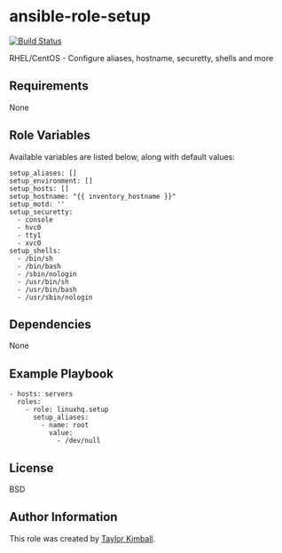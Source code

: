# ansible-role-setup

[![Build Status](https://travis-ci.org/linuxhq/ansible-role-setup.svg?branch=master)](https://travis-ci.org/linuxhq/ansible-role-setup)

RHEL/CentOS - Configure aliases, hostname, securetty, shells and more

## Requirements

None

## Role Variables

Available variables are listed below, along with default values:

    setup_aliases: []
    setup_environment: []
    setup_hosts: []
    setup_hostname: "{{ inventory_hostname }}"
    setup_motd: ''
    setup_securetty:
      - console
      - hvc0
      - tty1
      - xvc0
    setup_shells:
      - /bin/sh
      - /bin/bash
      - /sbin/nologin
      - /usr/bin/sh
      - /usr/bin/bash
      - /usr/sbin/nologin

## Dependencies

None

## Example Playbook

    - hosts: servers
      roles:
        - role: linuxhq.setup
          setup_aliases:
            - name: root
              value:
                - /dev/null

## License

BSD

## Author Information

This role was created by [Taylor Kimball](http://www.linuxhq.org).
